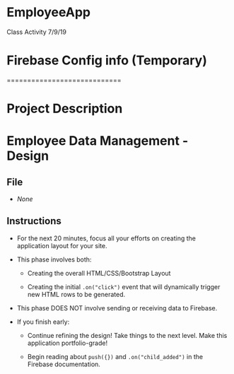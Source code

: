 # EmployeeApp
Class Activity 7/9/19

# Firebase Config info  (Temporary)

<!-- The core Firebase JS SDK is always required and must be listed first -->
<script src="https://www.gstatic.com/firebasejs/6.2.4/firebase-app.js"></script>

<!-- TODO: Add SDKs for Firebase products that you want to use
     https://firebase.google.com/docs/web/setup#config-web-app -->

<script>
  // Your web app's Firebase configuration
  var firebaseConfig = {
    apiKey: "AIzaSyDAf2mervxkVcsx7_YO_uomXtbNrFnr9SA",
    authDomain: "employeeapp-1dd72.firebaseapp.com",
    databaseURL: "https://employeeapp-1dd72.firebaseio.com",
    projectId: "employeeapp-1dd72",
    storageBucket: "",
    messagingSenderId: "466486561640",
    appId: "1:466486561640:web:9fb62e01c11ce9ed"
  };
  // Initialize Firebase
  firebase.initializeApp(firebaseConfig);
</script>

============================
# Project Description

# Employee Data Management - Design

## File

* *None*

## Instructions

* For the next 20 minutes, focus all your efforts on creating the application layout for your site.

* This phase involves both:

  * Creating the overall HTML/CSS/Bootstrap Layout

  * Creating the initial `.on("click")` event that will dynamically trigger new HTML rows to be generated.

* This phase DOES NOT involve sending or receiving data to Firebase.

* If you finish early:

  * Continue refining the design! Take things to the next level. Make this application portfolio-grade!

  * Begin reading about `push({})` and `.on("child_added")` in the Firebase documentation.
